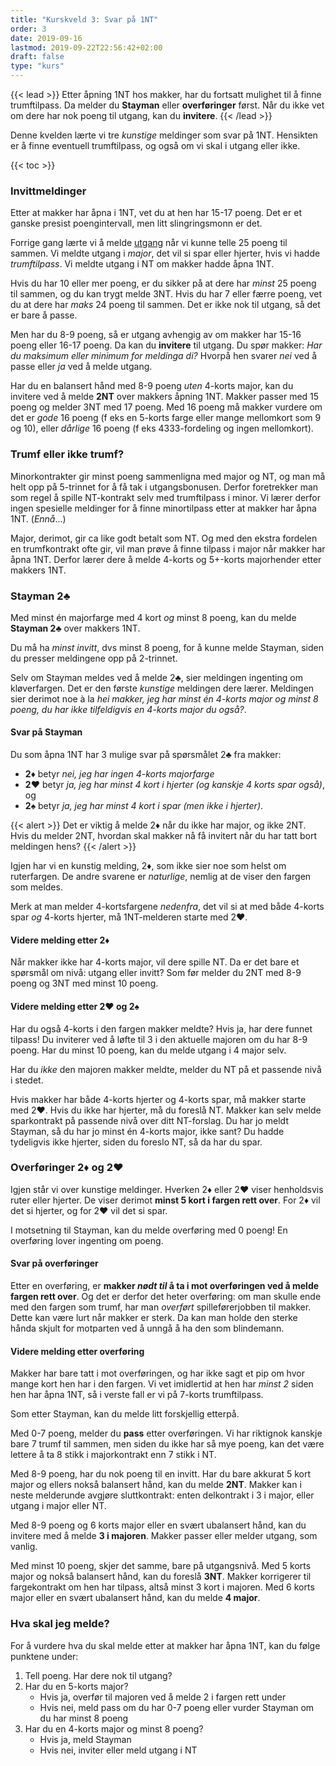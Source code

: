 ```yaml
---
title: "Kurskveld 3: Svar på 1NT"
order: 3
date: 2019-09-16
lastmod: 2019-09-22T22:56:42+02:00
draft: false
type: "kurs"
---
```

{{< lead >}}
Etter åpning 1NT hos makker, har du fortsatt mulighet til å finne trumftilpass.
Da melder du **Stayman** eller **overføringer** først.
Når du ikke vet om dere har nok poeng til utgang, kan du **invitere**.
{{< /lead >}}

Denne kvelden lærte vi tre _kunstige_ meldinger som svar på 1NT.
Hensikten er å finne eventuell trumftilpass, og også om vi skal i utgang eller ikke.

{{< toc >}}

### Invittmeldinger
Etter at makker har åpna i 1NT, vet du at hen har 15-17 poeng.
Det er et ganske presist poengintervall, men litt slingringsmonn er det.

Forrige gang lærte vi å melde [utgang](http://localhost:1313/2-utgang/#utgang) når vi kunne telle 25 poeng til sammen.
Vi meldte utgang i _major_, det vil si spar eller hjerter, hvis vi hadde _trumftilpass_.
Vi meldte utgang i NT om makker hadde åpna 1NT.

Hvis du har 10 eller mer poeng, er du sikker på at dere har _minst_ 25 poeng til sammen, og du kan trygt melde 3NT.
Hvis du har 7 eller færre poeng, vet du at dere har _maks_ 24 poeng til sammen.
Det er ikke nok til utgang, så det er bare å passe.

Men har du 8-9 poeng, så er utgang avhengig av om makker har 15-16 poeng eller 16-17 poeng.
Da kan du **invitere** til utgang.
Du spør makker: _Har du maksimum eller minimum for meldinga di?_
Hvorpå hen svarer _nei_ ved å passe eller _ja_ ved å melde utgang.

Har du en balansert hånd med 8-9 poeng _uten_ 4-korts major, kan du invitere ved å melde **2NT** over makkers åpning 1NT.
Makker passer med 15 poeng og melder 3NT med 17 poeng.
Med 16 poeng må makker vurdere om det er _gode_ 16 poeng (f eks en 5-korts farge eller mange mellomkort som 9 og 10), eller _dårlige_ 16 poeng (f eks 4333-fordeling og ingen mellomkort).

### Trumf eller ikke trumf?
Minorkontrakter gir minst poeng sammenligna med major og NT, og man må helt opp på 5-trinnet for å få tak i utgangsbonusen.
Derfor foretrekker man som regel å spille NT-kontrakt selv med trumftilpass i minor.
Vi lærer derfor ingen spesielle meldinger for å finne minortilpass etter at makker har åpna 1NT. (_Ennå_...)

Major, derimot, gir ca like godt betalt som NT. Og med den ekstra fordelen en trumfkontrakt ofte gir, vil man prøve å finne tilpass i major når makker har åpna 1NT.
Derfor lærer dere å melde 4-korts og 5+-korts majorhender etter makkers 1NT.

### Stayman 2:clubs:
Med minst én majorfarge med 4 kort _og_ minst 8 poeng, kan du melde **Stayman 2:clubs:** over makkers 1NT.

Du må ha _minst invitt_, dvs minst 8 poeng, for å kunne melde Stayman, siden du presser meldingene opp på 2-trinnet.

Selv om Stayman meldes ved å melde 2:clubs:, sier meldingen ingenting om kløverfargen.
Det er den første _kunstige_ meldingen dere lærer.
Meldingen sier derimot noe à la _hei makker, jeg har minst én 4-korts major og minst 8 poeng, du har ikke tilfeldigvis en 4-korts major du også?_.

#### Svar på Stayman

Du som åpna 1NT har 3 mulige svar på spørsmålet 2:clubs: fra makker:

* **2:diamonds:** betyr _nei, jeg har ingen 4-korts majorfarge_
* **2:hearts:** betyr _ja, jeg har minst 4 kort i hjerter (og kanskje 4 korts spar også)_, og
* **2:spades:** betyr _ja, jeg har minst 4 kort i spar (men ikke i hjerter)_.

{{< alert >}}
Det er viktig å melde 2:diamonds: når du ikke har major, og ikke 2NT.
Hvis du melder 2NT, hvordan skal makker nå få invitert når du har tatt bort meldingen hens?
{{< /alert >}}

Igjen har vi en kunstig melding, 2:diamonds:, som ikke sier noe som helst om ruterfargen.
De andre svarene er _naturlige_, nemlig at de viser den fargen som meldes.

Merk at man melder 4-kortsfargene _nedenfra_, det vil si at med både 4-korts spar _og_ 4-korts hjerter, må 1NT-melderen starte med 2:hearts:.

#### Videre melding etter 2:diamonds:
Når makker ikke har 4-korts major, vil dere spille NT.
Da er det bare et spørsmål om nivå: utgang eller invitt?
Som før melder du 2NT med 8-9 poeng og 3NT med minst 10 poeng.

#### Videre melding etter 2:hearts: og 2:spades:
Har du også 4-korts i den fargen makker meldte? Hvis ja, har dere funnet tilpass!
Du inviterer ved å løfte til 3 i den aktuelle majoren om du har 8-9 poeng.
Har du minst 10 poeng, kan du melde utgang i 4 major selv.

Har du _ikke_ den majoren makker meldte, melder du NT på et passende nivå i stedet.

Hvis makker har både 4-korts hjerter og 4-korts spar, må makker starte med 2:hearts:. Hvis du ikke har hjerter, må du foreslå NT.
Makker kan selv melde sparkontrakt på passende nivå over ditt NT-forslag.
Du har jo meldt Stayman, så du har jo minst én 4-korts major, ikke sant?
Du hadde tydeligvis ikke hjerter, siden du foreslo NT, så da har du spar.

### Overføringer 2:diamonds: og 2:hearts:
Igjen står vi over kunstige meldinger.
Hverken 2:diamonds: eller 2:hearts: viser henholdsvis ruter eller hjerter.
De viser derimot **minst 5 kort i fargen rett over**.
For 2:diamonds: vil det si hjerter, og for 2:hearts: vil det si spar.

I motsetning til Stayman, kan du melde overføring med 0 poeng!
En overføring lover ingenting om poeng.

#### Svar på overføringer
Etter en overføring, er **makker _nødt til_ å ta i mot overføringen ved å melde fargen rett over**.
Og det er derfor det heter overføring: om man skulle ende med den fargen som trumf, har man _overført_ spilleførerjobben til makker.
Dette kan være lurt når makker er sterk.
Da kan man holde den sterke hånda skjult for motparten ved å unngå å ha den som blindemann.

#### Videre melding etter overføring
Makker har bare tatt i mot overføringen, og har ikke sagt et pip om hvor mange kort hen har i den fargen.
Vi vet imidlertid at hen har _minst 2_ siden hen har åpna 1NT, så i verste fall er vi på 7-korts trumftilpass.

Som etter Stayman, kan du melde litt forskjellig etterpå.

Med 0-7 poeng, melder du **pass** etter overføringen.
Vi har riktignok kanskje bare 7 trumf til sammen, men siden du ikke har så mye poeng, kan det være lettere å ta 8 stikk i majorkontrakt enn 7 stikk i NT.

Med 8-9 poeng, har du nok poeng til en invitt. Har du bare akkurat 5 kort major og ellers nokså balansert hånd, kan du melde **2NT**.
Makker kan i neste melderunde avgjøre sluttkontrakt: enten delkontrakt i 3 i major, eller utgang i major eller NT.

Med 8-9 poeng og 6 korts major eller en svært ubalansert hånd, kan du invitere med å melde **3 i majoren**.
Makker passer eller melder utgang, som vanlig.

Med minst 10 poeng, skjer det samme, bare på utgangsnivå.
Med 5 korts major og nokså balansert hånd, kan du foreslå **3NT**.
Makker korrigerer til fargekontrakt om hen har tilpass, altså minst 3 kort i majoren.
Med 6 korts major eller en svært ubalansert hånd, kan du melde **4 major**.

### Hva skal jeg melde?
For å vurdere hva du skal melde etter at makker har åpna 1NT, kan du følge punktene under:

1. Tell poeng. Har dere nok til utgang?
2. Har du en 5-korts major?
    * Hvis ja, overfør til majoren ved å melde 2 i fargen rett under
    * Hvis nei, meld pass om du har 0-7 poeng eller vurder Stayman om du har minst 8 poeng
3. Har du en 4-korts major og minst 8 poeng?
    * Hvis ja, meld Stayman
    * Hvis nei, inviter eller meld utgang i NT
